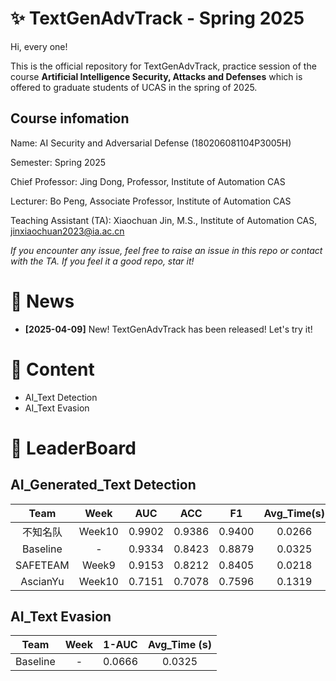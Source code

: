 # ✨ TextGenAdvTrack - Spring 2025
Hi, every one! 

This is the official repository for TextGenAdvTrack, practice session of the course **Artificial Intelligence Security, Attacks and Defenses** which is offered to graduate students of UCAS in the spring of 2025.

## Course infomation

Name: AI Security and Adversarial Defense (180206081104P3005H)

Semester: Spring 2025

Chief Professor: Jing Dong, Professor, Institute of Automation CAS

Lecturer: Bo Peng, Associate Professor, Institute of Automation CAS

Teaching Assistant (TA): Xiaochuan Jin, M.S., Institute of Automation CAS, jinxiaochuan2023@ia.ac.cn

*If you encounter any issue, feel free to raise an issue in this repo or contact with the TA.*
*If you feel it a good repo, star it!*

# 📣 News
- **[2025-04-09]** New! TextGenAdvTrack has been released! Let's try it! 


# 📜 Content
- AI_Text Detection
- AI_Text Evasion


# 🥇 LeaderBoard
## AI_Generated_Text Detection

|Team | Week | AUC | ACC | F1 | Avg_Time(s) | Final_Score |
|:-----:|:----:|:----:|:----:|:----:|:----:|:----:|
|不知名队| Week10 | 0.9902 | 0.9386 | 0.9400 | 0.0266 | 0.9697 |
|Baseline|   -  | 0.9334 | 0.8423 | 0.8879 | 0.0325 | 0.9015 |
|SAFETEAM| Week9 | 0.9153 | 0.8212 | 0.8405 | 0.0218 | 0.8796 |
|AscianYu| Week10 | 0.7151 | 0.7078 | 0.7596 | 0.1319 | 0.7173 |

## AI_Text Evasion

|Team | Week | 1-AUC | Avg_Time (s) | 
|:-----:|:----:|:----:|:------:|
|Baseline| - | 0.0666  | 0.0325  |




